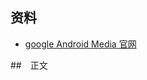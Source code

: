 ## 资料
* [google Android Media 官网](https://developer.android.com/reference/android/media/package-summary)

##　正文